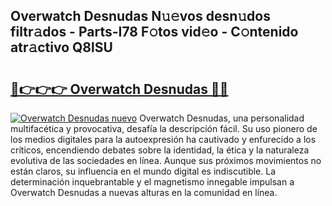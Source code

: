 ## Overwatch Desnudas N𝚞𝚎vos desn𝚞dos filtr𝚊dos - Parts-I78 F𝚘tos vid𝚎o - C𝚘ntenido atr𝚊ctivo Q8lSU

# <h2><a href="http://mbcmq7.tromn.icu/?c=Overwatch+Desnudas">🔗👉👉👉 Overwatch Desnudas 🔗🔗</a></h2>

[![Overwatch Desnudas nuevo](https://i.imgur.com/pEAQMta.gif)](http://mbcmq7.tromn.icu/?c=Overwatch+Desnudas)
Overwatch Desnudas, una personalidad multifacética y provocativa, desafía la descripción fácil. Su uso pionero de los medios digitales para la autoexpresión ha cautivado y enfurecido a los críticos, encendiendo debates sobre la identidad, la ética y la naturaleza evolutiva de las sociedades en línea. Aunque sus próximos movimientos no están claros, su influencia en el mundo digital es indiscutible. La determinación inquebrantable y el magnetismo innegable impulsan a Overwatch Desnudas a nuevas alturas en la comunidad en línea.
